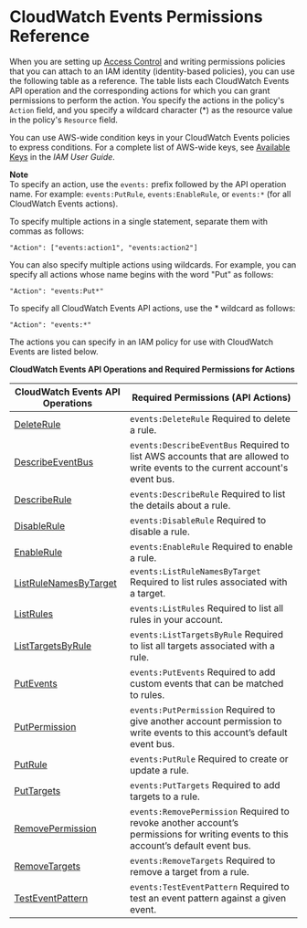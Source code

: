 # CloudWatch Events Permissions Reference<a name="permissions-reference-cwe"></a>

When you are setting up [Access Control](auth-and-access-control-cwe.md#access-control-cwe) and writing permissions policies that you can attach to an IAM identity \(identity\-based policies\), you can use the following table as a reference\. The table lists each CloudWatch Events API operation and the corresponding actions for which you can grant permissions to perform the action\. You specify the actions in the policy's `Action` field, and you specify a wildcard character \(\*\) as the resource value in the policy's `Resource` field\.

You can use AWS\-wide condition keys in your CloudWatch Events policies to express conditions\. For a complete list of AWS\-wide keys, see [Available Keys](http://docs.aws.amazon.com/IAM/latest/UserGuide/reference_policies_elements.html#AvailableKeys) in the *IAM User Guide*\.

**Note**  
To specify an action, use the `events:` prefix followed by the API operation name\. For example: `events:PutRule`, `events:EnableRule`, or `events:*` \(for all CloudWatch Events actions\)\.

To specify multiple actions in a single statement, separate them with commas as follows:

```
"Action": ["events:action1", "events:action2"]
```

You can also specify multiple actions using wildcards\. For example, you can specify all actions whose name begins with the word "Put" as follows:

```
"Action": "events:Put*"
```

To specify all CloudWatch Events API actions, use the \* wildcard as follows:

```
"Action": "events:*"
```

The actions you can specify in an IAM policy for use with CloudWatch Events are listed below\.


**CloudWatch Events API Operations and Required Permissions for Actions**  

| CloudWatch Events API Operations | Required Permissions \(API Actions\) | 
| --- | --- | 
|  [DeleteRule](http://docs.aws.amazon.com/AmazonCloudWatchEvents/latest/APIReference/API_DeleteRule.html)  |  `events:DeleteRule` Required to delete a rule\.  | 
|  [DescribeEventBus](http://docs.aws.amazon.com/AmazonCloudWatchEvents/latest/APIReference/API_DescribeEventBus.html)  |  `events:DescribeEventBus` Required to list AWS accounts that are allowed to write events to the current account's event bus\.  | 
|  [DescribeRule](http://docs.aws.amazon.com/AmazonCloudWatchEvents/latest/APIReference/API_DescribeRule.html)  |  `events:DescribeRule` Required to list the details about a rule\.  | 
|  [DisableRule](http://docs.aws.amazon.com/AmazonCloudWatchEvents/latest/APIReference/API_DisableRule.html)  |  `events:DisableRule` Required to disable a rule\.  | 
|  [EnableRule](http://docs.aws.amazon.com/AmazonCloudWatchEvents/latest/APIReference/API_EnableRule.html)  |  `events:EnableRule` Required to enable a rule\.  | 
|  [ListRuleNamesByTarget](http://docs.aws.amazon.com/AmazonCloudWatchEvents/latest/APIReference/API_ListRuleNamesByTarget.html)  |  `events:ListRuleNamesByTarget` Required to list rules associated with a target\.  | 
|  [ListRules](http://docs.aws.amazon.com/AmazonCloudWatchEvents/latest/APIReference/API_ListRules.html)  |  `events:ListRules` Required to list all rules in your account\.  | 
|  [ListTargetsByRule](http://docs.aws.amazon.com/AmazonCloudWatchEvents/latest/APIReference/API_ListTargetsByRule.html)  |  `events:ListTargetsByRule` Required to list all targets associated with a rule\.  | 
|  [PutEvents](http://docs.aws.amazon.com/AmazonCloudWatchEvents/latest/APIReference/API_PutEvents.html)  |  `events:PutEvents` Required to add custom events that can be matched to rules\.  | 
|  [PutPermission](http://docs.aws.amazon.com/AmazonCloudWatchEvents/latest/APIReference/API_PutPermission.html)  |  `events:PutPermission` Required to give another account permission to write events to this account’s default event bus\.  | 
|  [PutRule](http://docs.aws.amazon.com/AmazonCloudWatchEvents/latest/APIReference/API_PutRule.html)  |  `events:PutRule` Required to create or update a rule\.  | 
|  [PutTargets](http://docs.aws.amazon.com/AmazonCloudWatchEvents/latest/APIReference/API_PutTargets.html)  |  `events:PutTargets` Required to add targets to a rule\.  | 
|  [RemovePermission](http://docs.aws.amazon.com/AmazonCloudWatchEvents/latest/APIReference/API_RemovePermission.html)  |  `events:RemovePermission` Required to revoke another account’s permissions for writing events to this account’s default event bus\.  | 
|  [RemoveTargets](http://docs.aws.amazon.com/AmazonCloudWatchEvents/latest/APIReference/API_RemoveTargets.html)  |  `events:RemoveTargets` Required to remove a target from a rule\.  | 
|  [TestEventPattern](http://docs.aws.amazon.com/AmazonCloudWatchEvents/latest/APIReference/API_TestEventPattern.html)  |  `events:TestEventPattern` Required to test an event pattern against a given event\.  | 